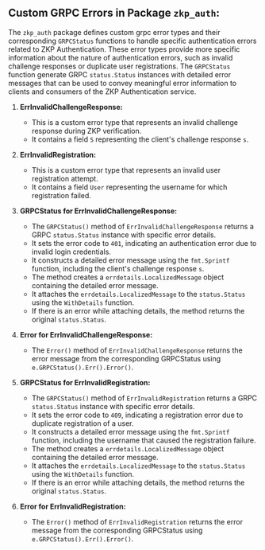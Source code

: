 ## Custom GRPC Errors in  Package `zkp_auth`:

The `zkp_auth` package defines custom grpc error types and their corresponding `GRPCStatus` functions to handle specific authentication errors related to ZKP Authentication. These error types provide more specific information about the nature of authentication errors, such as invalid challenge responses or duplicate user registrations. The `GRPCStatus` function generate GRPC `status.Status` instances with detailed error messages that can be used to convey meaningful error information to clients and consumers of the ZKP Authentication service.

1. **ErrInvalidChallengeResponse:**
   - This is a custom error type that represents an invalid challenge response during ZKP verification.
   - It contains a field `S` representing the client's challenge response `s`.

2. **ErrInvalidRegistration:**
   - This is a custom error type that represents an invalid user registration attempt.
   - It contains a field `User` representing the username for which registration failed.

3. **GRPCStatus for ErrInvalidChallengeResponse:**
   - The `GRPCStatus()` method of `ErrInvalidChallengeResponse` returns a GRPC `status.Status` instance with specific error details.
   - It sets the error code to `401`, indicating an authentication error due to invalid login credentials.
   - It constructs a detailed error message using the `fmt.Sprintf` function, including the client's challenge response `s`.
   - The method creates a `errdetails.LocalizedMessage` object containing the detailed error message.
   - It attaches the `errdetails.LocalizedMessage` to the `status.Status` using the `WithDetails` function.
   - If there is an error while attaching details, the method returns the original `status.Status`.

4. **Error for ErrInvalidChallengeResponse:**
   - The `Error()` method of `ErrInvalidChallengeResponse` returns the error message from the corresponding GRPCStatus using `e.GRPCStatus().Err().Error()`.

5. **GRPCStatus for ErrInvalidRegistration:**
   - The `GRPCStatus()` method of `ErrInvalidRegistration` returns a GRPC `status.Status` instance with specific error details.
   - It sets the error code to `409`, indicating a registration error due to duplicate registration of a user.
   - It constructs a detailed error message using the `fmt.Sprintf` function, including the username that caused the registration failure.
   - The method creates a `errdetails.LocalizedMessage` object containing the detailed error message.
   - It attaches the `errdetails.LocalizedMessage` to the `status.Status` using the `WithDetails` function.
   - If there is an error while attaching details, the method returns the original `status.Status`.

6. **Error for ErrInvalidRegistration:**
   - The `Error()` method of `ErrInvalidRegistration` returns the error message from the corresponding GRPCStatus using `e.GRPCStatus().Err().Error()`.




